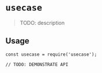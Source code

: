 # `usecase`

> TODO: description

## Usage

```
const usecase = require('usecase');

// TODO: DEMONSTRATE API
```
